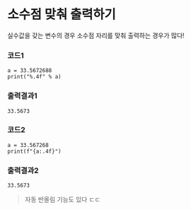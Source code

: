 # 소수점 맞춰 출력하기

실수값을 갖는 변수의 경우 소수점 자리를 맞춰 출력하는 경우가 많다!
### 코드1
~~~
a = 33.5672688
print("%.4f" % a)
~~~
### 출력결과1
~~~
33.5673
~~~
### 코드2
~~~
a = 33.567268
print(f"{a:.4f}")
~~~
### 출력결과2
~~~
33.5673
~~~

> 자동 반올림 기능도 있다 ㄷㄷ
